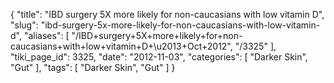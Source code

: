 {
    "title": "IBD surgery 5X more likely for non-caucasians with low vitamin D",
    "slug": "ibd-surgery-5x-more-likely-for-non-caucasians-with-low-vitamin-d",
    "aliases": [
        "/IBD+surgery+5X+more+likely+for+non-caucasians+with+low+vitamin+D+\u2013+Oct+2012",
        "/3325"
    ],
    "tiki_page_id": 3325,
    "date": "2012-11-03",
    "categories": [
        "Darker Skin",
        "Gut"
    ],
    "tags": [
        "Darker Skin",
        "Gut"
    ]
}